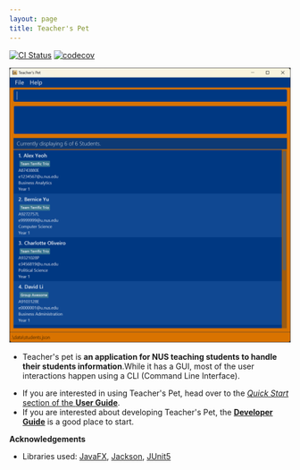 ```yaml
---
layout: page
title: Teacher's Pet
---
```

[![CI Status](https://github.com/AY2425S1-CS2103T-W10-1/tp/workflows/Java%20CI/badge.svg)](https://github.com/AY2425S1-CS2103T-W10-1/tp/actions)
[![codecov](https://codecov.io/gh/AY2425S1-CS2103T-W10-1/tp/graph/badge.svg?token=EIDJ3VHY2B)](https://codecov.io/gh/AY2425S1-CS2103T-W10-1/tp)

![Ui](images/Ui.png)

- Teacher's pet is **an application for NUS teaching students to handle their students information**.While it has a GUI, most of the user interactions happen using a CLI (Command Line Interface).

* If you are interested in using Teacher's Pet, head over to the [_Quick Start_ section of the **User Guide**](UserGuide.html#quick-start).
* If you are interested about developing Teacher's Pet, the [**Developer Guide**](DeveloperGuide.html) is a good place to start.


**Acknowledgements**

* Libraries used: [JavaFX](https://openjfx.io/), [Jackson](https://github.com/FasterXML/jackson), [JUnit5](https://github.com/junit-team/junit5)
